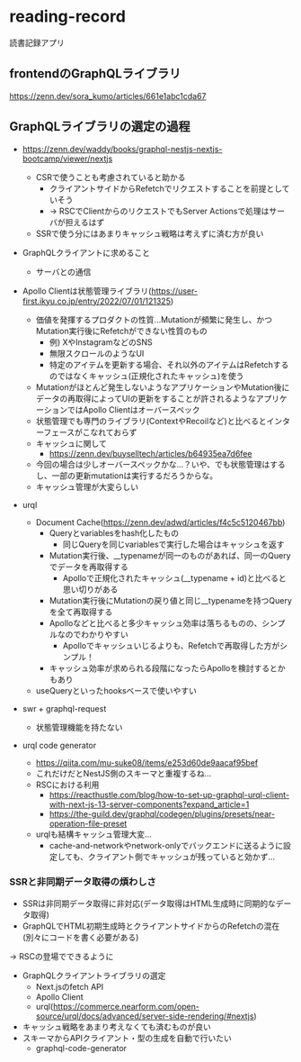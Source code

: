 # reading-record
読書記録アプリ

## frontendのGraphQLライブラリ
https://zenn.dev/sora_kumo/articles/661e1abc1cda67

## GraphQLライブラリの選定の過程
- https://zenn.dev/waddy/books/graphql-nestjs-nextjs-bootcamp/viewer/nextjs
	- CSRで使うことも考慮されていると助かる
		- クライアントサイドからRefetchでリクエストすることを前提としていそう
		- → RSCでClientからのリクエストでもServer Actionsで処理はサーバが担えるはず
	- SSRで使う分にはあまりキャッシュ戦略は考えずに済む方が良い

- GraphQLクライアントに求めること
	- サーバとの通信

- Apollo Clientは状態管理ライブラリ(https://user-first.ikyu.co.jp/entry/2022/07/01/121325)
	- 価値を発揮するプロダクトの性質...Mutationが頻繁に発生し、かつMutation実行後にRefetchができない性質のもの
		- 例) XやInstagramなどのSNS
		- 無限スクロールのようなUI
		- 特定のアイテムを更新する場合、それ以外のアイテムはRefetchするのではなくキャッシュ(正規化されたキャッシュ)を使う
	- Mutationがほとんど発生しないようなアプリケーションやMutation後にデータの再取得によってUIの更新をすることが許されるようなアプリケーションではApollo Clientはオーバースペック
	- 状態管理でも専門のライブラリ(ContextやRecoilなど)と比べるとインターフェースがこなれておらず
	- キャッシュに関して
		- https://zenn.dev/buyselltech/articles/b64935ea7d6fee
	- 今回の場合は少しオーバースペックかな...？いや、でも状態管理はするし、一部の更新mutationは実行するだろうからな。
	- キャッシュ管理が大変らしい
- urql
	- Document Cache(https://zenn.dev/adwd/articles/f4c5c5120467bb)
		- Queryとvariablesをhash化したもの
			- 同じQueryを同じvariablesで実行した場合はキャッシュを返す
		- Mutation実行後、__typenameが同一のものがあれば、同一のQueryでデータを再取得する
			- Apolloで正規化されたキャッシュ(__typename + id)と比べると思い切りがある
		- Mutation実行後にMutationの戻り値と同じ__typenameを持つQueryを全て再取得する
		- Apolloなどと比べると多少キャッシュ効率は落ちるものの、シンプルなのでわかりやすい
			- Apolloでキャッシュいじるよりも、Refetchで再取得した方がシンプル！
		- キャッシュ効率が求められる段階になったらApolloを検討するとかもあり
	- useQueryといったhooksベースで使いやすい

- swr + graphql-request
	- 状態管理機能を持たない

- urql code generator
	-	https://qiita.com/mu-suke08/items/e253d60de9aacaf95bef
	- これだけだとNestJS側のスキーマと重複するね...
	- RSCにおける利用
		- https://reacthustle.com/blog/how-to-set-up-graphql-urql-client-with-next-js-13-server-components?expand_article=1
		- https://the-guild.dev/graphql/codegen/plugins/presets/near-operation-file-preset
	- urqlも結構キャッシュ管理大変...
		- cache-and-networkやnetwork-onlyでバックエンドに送るように設定しても、クライアント側でキャッシュが残っていると効かず...

### SSRと非同期データ取得の煩わしさ
- SSRは非同期データ取得に非対応(データ取得はHTML生成時に同期的なデータ取得)
- GraphQLでHTML初期生成時とクライアントサイドからのRefetchの混在(別々にコードを書く必要がある)

→ RSCの登場でできるように

- GraphQLクライアントライブラリの選定
	- Next.jsのfetch API
	- Apollo Client
	- urql(https://commerce.nearform.com/open-source/urql/docs/advanced/server-side-rendering/#nextjs)
- キャッシュ戦略をあまり考えなくても済むものが良い
- スキーマからAPIクライアント・型の生成を自動で行いたい
	- graphql-code-generator
